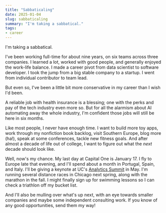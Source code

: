 ```yaml
---
title: "Sabbaticaling"
date: 2025-01-04
slug: sabbaticaling
summary: "I'm taking a sabbatical."
tags:
- career
---
```


I'm taking a sabbatical.

I've been working full-time for about nine years, on six teams across three companies.
I learned a lot, worked with good people, and generally enjoyed the work-life balance.
I made a career pivot from data scientist to software developer.
I took the jump from a big stable company to a startup.
I went from individual contributor to team lead.

But even so, I've been a little bit more conservative in my career than I wish I'd been.

A reliable job with health insurance is a blessing; one with the perks and pay of the tech industry even more so.
But for all the alarmism about AI automating away the whole industry, I'm confident those jobs will still be here in six months.

Like most people, I never have enough time.
I want to build more toy apps, work through my nonfiction book backlog, visit Southern Europe, blog more (ha!), speak at some conferences, tackle new fitness goals.
And after almost a decade of life out of college, I want to figure out what the *next* decade should look like.

Well, now's my chance.
My last day at Capital One is January 17.
I fly to Europe late that evening, and I'll spend about a month in Portugal, Spain, and Italy.
I'll be giving a keynote at UC's [Analytics Summit](https://business.uc.edu/about/centers-partnerships/business-analytics/events/analytics-summit.html) in May.
I'm running several distance races in Chicago next spring, along with the marathon in the fall.
I might finally sign up for swimming lessons so I can check a triathlon off my bucket list.

And I'll also be mulling over what's up next, with an eye towards smaller companies and maybe some independent consulting work.
If you know of any good opportunities, send them my way!
